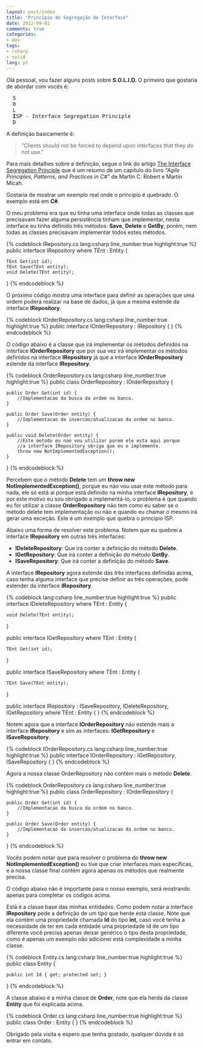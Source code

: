 ```yaml
---
layout: post/index
title: "Princípio de Segregação de Interface"
date: 2012-09-02
comments: true
categories: 
- dev
tags: 
- csharp
- solid
lang: pt
---
```


Ol&#225; pessoal, vou fazer alguns posts sobre **S.O.L.I.D.** O primeiro que gostaria de abordar com voc&#234;s &#233;:

<pre>
  <span class="text-muted">S</span>
  <span class="text-muted">O</span>
  <span class="text-muted">L</span>
  <strong>I</strong><span class="text-default">SP - Interface Segregation Principle</span>
  <span class="text-muted">D</span>
</pre>

<!--more-->

A defini&#231;&#227;o basicamente &#233;:

> "Clients should not be forced to depend upon interfaces that they do not use."

Para mais detalhes sobre a defini&#231;&#227;o, segue o link do artigo <a href="http://www.objectmentor.com/resources/articles/isp.pdf" title="The Interface Segregation Principle" target="_blank" rel="external noopener">The Interface Segregation Principle</a> que &#233; um resumo de um capitulo do livro *"Agile Principles, Patterns, and Practices in C#"* de Martin C. Robert e Martin Micah.

Gostaria de mostrar um exemplo real onde o principio &#233; quebrado. O exemplo est&#225; em **C#**.

O meu problema era que eu tinha uma interface onde todas as classes que precisavam fazer alguma persist&#234;ncia tinham que implementar, nesta interface eu tinha definido tr&#234;s m&#233;todos: **Save**, **Delete** e **GetBy**, por&#233;m, nem todas as classes precisavam implementar todos estes m&#233;todos.

{% codeblock IRepository.cs lang:csharp line_number:true highlight:true %}
public interface IRepository<TEnt>
    where TEnt : Entity {

    TEnt Get(int id);
    TEnt Save(TEnt entity);
    void Delete(TEnt entity);
}
{% endcodeblock %}

O pr&#243;ximo c&#243;digo mostra uma interface para definir as opera&#231;&#245;es que uma ordem poder&#225; realizar na base de dados, j&#225; que a mesma estende da interface **IRepository**.

{% codeblock IOrderRepository.cs lang:csharp line_number:true highlight:true %}
public interface IOrderRepository : IRepository<Order> { }
{% endcodeblock %}

O c&#243;digo abaixo &#233; a classe que ir&#225; implementar os m&#233;todos definidos na interface **IOrderRepository** que por sua vez ir&#225; implementar os m&#233;todos definidos na interface **IRepository** j&#225; que a interface **IOrderRepository** estende da interface **IRepository**.

{% codeblock OrderRepository.cs lang:csharp line_number:true highlight:true %}
public class OrderRepository : IOrderRepository {

    public Order Get(int id) {
        //Implementacao da busca da ordem no banco.
    }

    public Order Save(Order entity) {
        //Implementacao da insercao/atualizacao da ordem no banco.
    }

    public void Delete(Order entity) {
        //Este metodo eu nao vou utilizar porem ele esta aqui porque
        //a interface IRepository obriga que eu o implemente.
        throw new NotImplementedException();
    }
}
{% endcodeblock %}

Percebem que o m&#233;todo **Delete** tem um **throw new NotImplementedException()**, porque eu n&#227;o vou usar este m&#233;todo para nada, ele s&#243; est&#225; ai porque est&#225; definido na minha interface **IRepository**, e por este motivo eu sou obrigado a implement&#225;-lo, o problema &#233; que quando eu for utilizar a classe **OrderRepository** n&#227;o tem como eu saber se o m&#233;todo delete tem implementa&#231;&#227;o ou n&#227;o e quando eu chamar o mesmo ir&#225; gerar uma exce&#231;&#227;o. Este &#233; um exemplo que quebra o principio ISP.

Abaixo uma forma de resolver este problema. Notem que eu quebrei a interface **IRepository** em outras tr&#234;s interfaces:

 - **IDeleteRepository**: Que ir&#225; conter a defini&#231;&#227;o do m&#233;todo **Delete**.
 - **IGetRepository**: Que ir&#225; conter a defini&#231;&#227;o do m&#233;todo **GetBy**.
 - **ISaveRepository**: Que ir&#225; conter a defini&#231;&#227;o do m&#233;todo **Save**.

A interface **IRepository** agora estende das tr&#234;s interfaces definidas acima, caso tenha alguma interface que precise definir as tr&#234;s opera&#231;&#245;es, pode estender da interface **IRepository**.

{% codeblock lang:csharp line_number:true highlight:true %}
public interface IDeleteRepository<in TEnt>
    where TEnt : Entity {

    void Delete(TEnt entity);
}

public interface IGetRepository<out TEnt>
    where TEnt : Entity {

    TEnt Get(int id);
}

public interface ISaveRepository<TEnt>
    where TEnt : Entity {

    TEnt Save(TEnt entity);
}

public interface IRepository<TEnt>
    : ISaveRepository<TEnt>,
        IDeleteRepository<TEnt>,
        IGetRepository<TEnt>
    where TEnt : Entity
{ }
{% endcodeblock %}

Notem agora que a interface **IOrderRepository** n&#227;o estende mais a interface **IRepository** e sim as interfaces: **IGetRepository** e **ISaveRepository**.

{% codeblock IOrderRepository.cs lang:csharp line_number:true highlight:true %}
public interface IOrderRepository
    : IGetRepository<Order>, ISaveRepository<Order>
{ }
{% endcodeblock %}

Agora a nossa classe OrderRepository n&#227;o cont&#233;m mais o m&#233;todo **Delete**.

{% codeblock OrderRepository.cs lang:csharp line_number:true highlight:true %}
public class OrderRepository : IOrderRepository {

    public Order Get(int id) {
        //Implementacao da busca da ordem no banco.
    }

    public Order Save(Order entity) {
        //Implementacao da insercao/atualizacao da ordem no banco.
    }
}
{% endcodeblock %}

Voc&#234;s podem notar que para resolver o problema do **throw new NotImplementedException()** eu tive que criar interfaces mais especificas, e a nossa classe final cont&#233;m agora apenas os m&#233;todos que realmente precisa.

O c&#243;digo abaixo n&#227;o &#233; importante para o nosso exemplo, ser&#225; mostrando apenas para completar os c&#243;digos acima.

Est&#225; &#233; a classe base das minhas entidades. Como podem notar a interface **IRepository** pede a defini&#231;&#227;o de um tipo que herde est&#225; classe.
Note que ela cont&#233;m uma propriedade chamada **Id** do tipo **int**, caso voc&#234; tenha a necessidade de ter em cada entidade uma propriedade Id de um tipo diferente voc&#234; precisa apenas deixar gen&#233;rico o tipo desta propriedade, como &#233; apenas um exemplo n&#227;o adicionei est&#225; complexidade a minha classe.


{% codeblock Entity.cs lang:csharp line_number:true highlight:true %}
public class Entity {

    public int Id { get; protected set; }
}
{% endcodeblock %}

A classe abaixo &#233; a minha classe de **Order**, note que ela herda da classe **Entity** que foi explicada acima.

{% codeblock Order.cs lang:csharp line_number:true highlight:true %}
public class Order : Entity { }
{% endcodeblock %}

Obrigado pela visita e espero que tenha gostado, qualquer d&#250;vida &#233; s&#243; entrar em contato.
